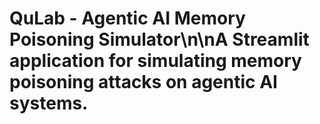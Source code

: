 # QuLab - Agentic AI Memory Poisoning Simulator\n\nA Streamlit application for simulating memory poisoning attacks on agentic AI systems.